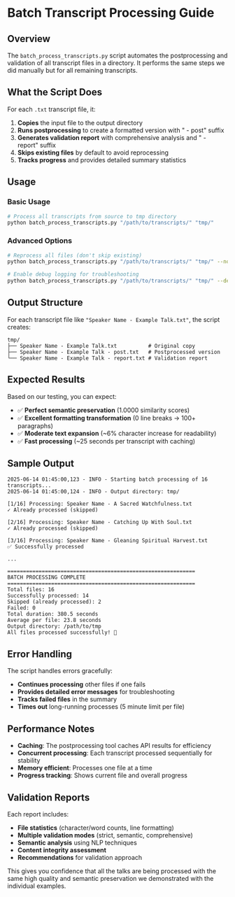 # Batch Transcript Processing Guide

## Overview
The `batch_process_transcripts.py` script automates the postprocessing and validation of all transcript files in a directory. It performs the same steps we did manually but for all remaining transcripts.

## What the Script Does

For each `.txt` transcript file, it:
1. **Copies** the input file to the output directory
2. **Runs postprocessing** to create a formatted version with " - post" suffix  
3. **Generates validation report** with comprehensive analysis and " - report" suffix
4. **Skips existing files** by default to avoid reprocessing
5. **Tracks progress** and provides detailed summary statistics

## Usage

### Basic Usage
```bash
# Process all transcripts from source to tmp directory
python batch_process_transcripts.py "/path/to/transcripts/" "tmp/"
```

### Advanced Options
```bash
# Reprocess all files (don't skip existing)
python batch_process_transcripts.py "/path/to/transcripts/" "tmp/" --no-skip-existing

# Enable debug logging for troubleshooting
python batch_process_transcripts.py "/path/to/transcripts/" "tmp/" --debug
```

## Output Structure

For each transcript file like `"Speaker Name - Example Talk.txt"`, the script creates:

```
tmp/
├── Speaker Name - Example Talk.txt          # Original copy
├── Speaker Name - Example Talk - post.txt   # Postprocessed version
└── Speaker Name - Example Talk - report.txt # Validation report
```

## Expected Results

Based on our testing, you can expect:
- ✅ **Perfect semantic preservation** (1.0000 similarity scores)
- ✅ **Excellent formatting transformation** (0 line breaks → 100+ paragraphs)
- ✅ **Moderate text expansion** (~6% character increase for readability)
- ✅ **Fast processing** (~25 seconds per transcript with caching)

## Sample Output

```
2025-06-14 01:45:00,123 - INFO - Starting batch processing of 16 transcripts...
2025-06-14 01:45:00,124 - INFO - Output directory: tmp/

[1/16] Processing: Speaker Name - A Sacred Watchfulness.txt
✓ Already processed (skipped)

[2/16] Processing: Speaker Name - Catching Up With Soul.txt  
✓ Already processed (skipped)

[3/16] Processing: Speaker Name - Gleaning Spiritual Harvest.txt
✅ Successfully processed

...

============================================================
BATCH PROCESSING COMPLETE
============================================================
Total files: 16
Successfully processed: 14
Skipped (already processed): 2
Failed: 0
Total duration: 380.5 seconds
Average per file: 23.8 seconds
Output directory: /path/to/tmp
All files processed successfully! 🎉
```

## Error Handling

The script handles errors gracefully:
- **Continues processing** other files if one fails
- **Provides detailed error messages** for troubleshooting  
- **Tracks failed files** in the summary
- **Times out** long-running processes (5 minute limit per file)

## Performance Notes

- **Caching**: The postprocessing tool caches API results for efficiency
- **Concurrent processing**: Each transcript processed sequentially for stability
- **Memory efficient**: Processes one file at a time
- **Progress tracking**: Shows current file and overall progress

## Validation Reports

Each report includes:
- **File statistics** (character/word counts, line formatting)
- **Multiple validation modes** (strict, semantic, comprehensive)
- **Semantic analysis** using NLP techniques
- **Content integrity assessment**
- **Recommendations** for validation approach

This gives you confidence that all the talks are being processed with the same high quality and semantic preservation we demonstrated with the individual examples.